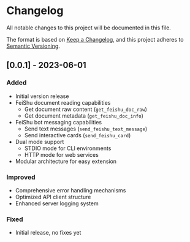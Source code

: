 # Changelog

All notable changes to this project will be documented in this file.

The format is based on [Keep a Changelog](https://keepachangelog.com/en/1.0.0/),
and this project adheres to [Semantic Versioning](https://semver.org/spec/v2.0.0.html).

## [0.0.1] - 2023-06-01

### Added

- Initial version release
- FeiShu document reading capabilities
  - Get document raw content (`get_feishu_doc_raw`)
  - Get document metadata (`get_feishu_doc_info`)
- FeiShu bot messaging capabilities
  - Send text messages (`send_feishu_text_message`)
  - Send interactive cards (`send_feishu_card`)
- Dual mode support
  - STDIO mode for CLI environments
  - HTTP mode for web services
- Modular architecture for easy extension

### Improved

- Comprehensive error handling mechanisms
- Optimized API client structure
- Enhanced server logging system

### Fixed

- Initial release, no fixes yet 